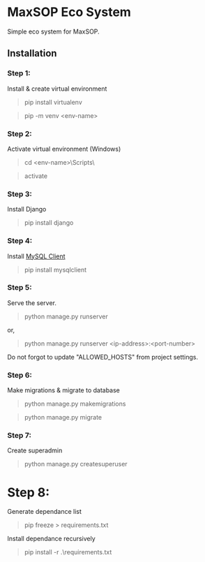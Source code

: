 # MaxSOP Eco System
Simple eco system for MaxSOP.

## Installation

### Step 1:
Install & create virtual environment 
> pip install virtualenv

> pip -m venv \<env-name>

### Step 2:
Activate virtual environment (Windows)
> cd \<env-name>\Scripts\

> activate

### Step 3:
Install Django
> pip install django

### Step 4:
Install [MySQL Client](https://pypi.org/project/mysqlclient/)
> pip install mysqlclient 

### Step 5:
Serve the server.
> python manage.py runserver 

or, 
> python manage.py runserver \<ip-address>:\<port-number>

Do not forgot to update "ALLOWED_HOSTS" from project settings.

### Step 6:
Make migrations & migrate to database 
> python manage.py makemigrations

> python manage.py migrate

### Step 7:
Create superadmin
> python manage.py createsuperuser 

# Step 8:
Generate dependance list
> pip freeze > requirements.txt

Install dependance recursively
> pip install -r .\requirements.txt

